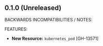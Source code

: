 ## 0.1.0 (Unreleased)

BACKWARDS INCOMPATIBILITIES / NOTES:

FEATURES:

* **New Resource:** `kubernetes_pod` [GH-13571]
